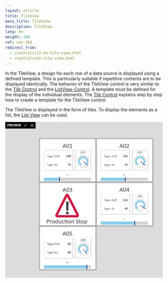 ```yaml
---
layout: article
title: TileView
menu_title: TileView
description: TileView
lang: en
weight: 260
ref: con-260
redirect_from:
  - /controls/11-en-tile-view.html
  - /controls/en-tile-view.html
---
```


In the TileView, a design for each row of a data source is displayed using a defined template. 
This is particularly suitable if repetitive contents are to be displayed identically.
The behavior of the TileView control is very similar to the [Tile Control](/controls/common/en-tilecontrol.html) and the [ListView-Control](/controls/10-en-list-view.html).
A template must be defined for the display of the individual elements. The [Tile Control](/controls/common/en-tilecontrol.html) explains step by step how to create a template for the TileView control.


The TileView is displayed in the form of tiles. To display the elements as a list, the [List View](/controls/common/en-list-view.html) can be used.

![image_1](/assets/images/Controls/TileView/tileview1.png)

